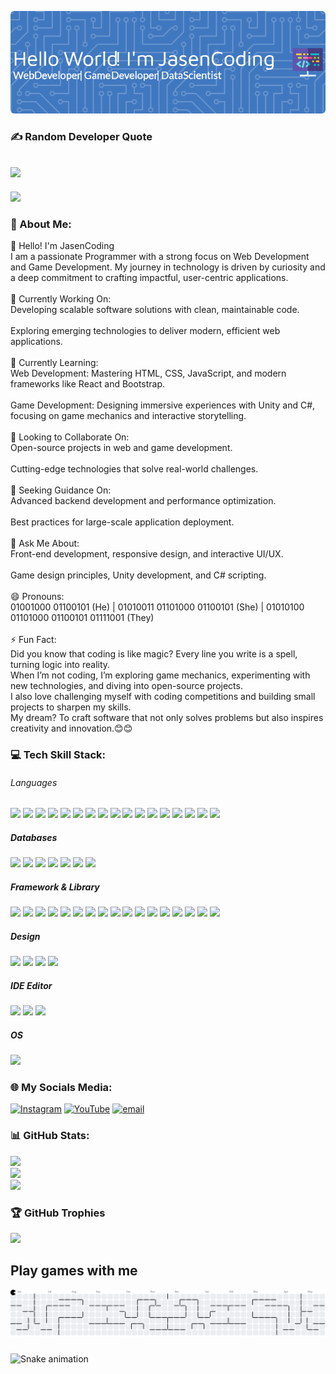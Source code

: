 ![JasenCoding](img/github-header-2.png)
### ✍️ Random Developer Quote
![](https://quotes-github-readme.vercel.app/api?type=horizontal&theme=radical)
---
[![](https://visitcount.itsvg.in/api?id=JasenCoding&icon=0&color=0)](https://visitcount.itsvg.in)
### 💫 About Me:
👋 Hello! I'm JasenCoding<br>I am a passionate Programmer with a strong focus on Web Development and Game Development. My journey in technology is driven by curiosity and a deep commitment to crafting impactful, user-centric applications.<br><br>🔭 Currently Working On:<br>Developing scalable software solutions with clean, maintainable code.<br><br>Exploring emerging technologies to deliver modern, efficient web applications.<br><br>🌱 Currently Learning:<br>Web Development: Mastering HTML, CSS, JavaScript, and modern frameworks like React and Bootstrap.<br><br>Game Development: Designing immersive experiences with Unity and C#, focusing on game mechanics and interactive storytelling.<br><br>👯 Looking to Collaborate On:<br>Open-source projects in web and game development.<br><br>Cutting-edge technologies that solve real-world challenges.<br><br>🤝 Seeking Guidance On:<br>Advanced backend development and performance optimization.<br><br>Best practices for large-scale application deployment.<br><br>💬 Ask Me About:<br>Front-end development, responsive design, and interactive UI/UX.<br><br>Game design principles, Unity development, and C# scripting.<br><br>😄 Pronouns:<br>01001000 01100101 (He) | 01010011 01101000 01100101 (She) | 01010100 01101000 01100101 01111001 (They)<br><br>⚡ Fun Fact:<br>Did you know that coding is like magic? Every line you write is a spell, turning logic into reality.<br>When I’m not coding, I’m exploring game mechanics, experimenting with new technologies, and diving into open-source projects.<br>I also love challenging myself with coding competitions and building small projects to sharpen my skills.<br>My dream? To craft software that not only solves problems but also inspires creativity and innovation.😊😊
<!--
**JasenCoding/JasenCoding** is a ✨ _special_ ✨ repository because its `README.md` (this file) appears on your GitHub profile.

Here are some ideas to get you started:

- 🔭 I’m currently working on ...
- 🌱 I’m currently learning ...
- 👯 I’m looking to collaborate on ...
- 🤔 I’m looking for help with ...
- 💬 Ask me about ...
- 📫 How to reach me: ...
- 😄 Pronouns: ...
- ⚡ Fun fact: ...
-->

### 💻 Tech Skill Stack:

###### Languages
<img src="https://img.shields.io/badge/HTML5-E34F26?style=for-the-badge&logo=html5&logoColor=white" /> <img src="https://img.shields.io/badge/CSS3-1572B6?style=for-the-badge&logo=css3&logoColor=white" /> <img src="https://img.shields.io/badge/JavaScript-323330?style=for-the-badge&logo=javascript&logoColor=F7DF1E" /> <img src="https://img.shields.io/badge/PHP-777BB4?style=for-the-badge&logo=php&logoColor=white" /> <img src="https://img.shields.io/badge/C%2B%2B-00599C?style=for-the-badge&logo=c%2B%2B&logoColor=white" /> <img src="https://img.shields.io/badge/Go-00ADD8?style=for-the-badge&logo=go&logoColor=white" /> <img src="https://img.shields.io/badge/Perl-39457E?style=for-the-badge&logo=perl&logoColor=white}" /> <img src="https://img.shields.io/badge/Python-FFD43B?style=for-the-badge&logo=python&logoColor=blue" /> <img src="https://img.shields.io/badge/java-%23ED8B00.svg?style=for-the-badge&logo=openjdk&logoColor=white"> <img src="https://img.shields.io/badge/R-276DC3?style=for-the-badge&logo=r&logoColor=white" /> <img src="https://img.shields.io/badge/Ruby-CC342D?style=for-the-badge&logo=ruby&logoColor=whit" /> <img src="https://img.shields.io/badge/Swift-FA7343?style=for-the-badge&logo=swift&logoColor=white" /> <img src="https://img.shields.io/badge/TypeScript-007ACC?style=for-the-badge&logo=typescript&logoColor=white" /> <img src="https://img.shields.io/badge/Numpy-777BB4?style=for-the-badge&logo=numpy&logoColor=white" /> <img src="https://img.shields.io/badge/Pandas-2C2D72?style=for-the-badge&logo=pandas&logoColor=white" /> <img src="https://img.shields.io/badge/Plotly-239120?style=for-the-badge&logo=plotly&logoColor=white" /> <img src="https://img.shields.io/badge/Kotlin-B125EA?style=for-the-badge&logo=kotlin&logoColor=white">

##### Databases
<img src="https://img.shields.io/badge/MySQL-005C84?style=for-the-badge&logo=mysql&logoColor=white" /> <img src="https://img.shields.io/badge/MariaDB-003545?style=for-the-badge&logo=mariadb&logoColor=white" /> <img src="https://img.shields.io/badge/MongoDB-4EA94B?style=for-the-badge&logo=mongodb&logoColor=white" /> <img src="https://img.shields.io/badge/Sqlite-003B57?style=for-the-badge&logo=sqlite&logoColor=white" /> <img src="https://img.shields.io/badge/PostgreSQL-316192?style=for-the-badge&logo=postgresql&logoColor=white" /> <img src="https://img.shields.io/badge/phpmyadmin-6C78AF?style=for-the-badge&logo=phpmyadmin&logoColor=white" /> <img src="https://img.shields.io/badge/Oracle-F80000?style=for-the-badge&logo=Oracle&logoColor=white" />

##### Framework & Library
<img src="https://img.shields.io/badge/Alpine%20JS-8BC0D0?style=for-the-badge&logo=alpinedotjs&logoColor=black" /> <img src="https://img.shields.io/badge/Angular-DD0031?style=for-the-badge&logo=angular&logoColor=white" /> <img src="https://img.shields.io/badge/Apache-D22128?style=for-the-badge&logo=Apache&logoColor=white" /> <img src="https://img.shields.io/badge/Codeigniter-EF4223?style=for-the-badge&logo=codeigniter&logoColor=white" /> <img src="https://img.shields.io/badge/Composer-885630?style=for-the-badge&logo=Composer&logoColor=white" /> <img src="https://img.shields.io/badge/Docker-2CA5E0?style=for-the-badge&logo=docker&logoColor=white" /> <img src="https://img.shields.io/badge/Django-092E20?style=for-the-badge&logo=django&logoColor=green" /> <img src="https://img.shields.io/badge/Laravel-FF2D20?style=for-the-badge&logo=laravel&logoColor=white" /> <img src="https://img.shields.io/badge/Godot-478CBF?style=for-the-badge&logo=GodotEngine&logoColor=white" /> <img src="https://img.shields.io/badge/next%20js-000000?style=for-the-badge&logo=nextdotjs&logoColor=white" /> <img src="https://img.shields.io/badge/Nginx-009639?style=for-the-badge&logo=nginx&logoColor=white" /> <img src="https://img.shields.io/badge/Node%20js-339933?style=for-the-badge&logo=nodedotjs&logoColor=white" /> <img src="https://img.shields.io/badge/React-20232A?style=for-the-badge&logo=react&logoColor=61DAFB" /> <img src="https://img.shields.io/badge/Vue%20js-35495E?style=for-the-badge&logo=vuedotjs&logoColor=4FC08D" /> <img src="https://img.shields.io/badge/Xampp-F37623?style=for-the-badge&logo=xampp&logoColor=white" /> <img src="https://img.shields.io/badge/Laragon-0E83CD?style=for-the-badge&logo=Laragon&logoColor=white" /> <img src="https://img.shields.io/badge/GraphQl-E10098?style=for-the-badge&logo=graphql&logoColor=white" />

##### Design
<img src="https://img.shields.io/badge/Adobe%20Illustrator-FF9A00?style=for-the-badge&logo=adobe%20illustrator&logoColor=white" /> <img src="https://img.shields.io/badge/blender-%23F5792A.svg?style=for-the-badge&logo=blender&logoColor=white" /> <img src="https://img.shields.io/badge/Canva-%2300C4CC.svg?&style=for-the-badge&logo=Canva&logoColor=white" /> <img src="https://img.shields.io/badge/Figma-F24E1E?style=for-the-badge&logo=figma&logoColor=white" />

##### IDE Editor
<img src="https://img.shields.io/badge/Visual_Studio_Code-0078D4?style=for-the-badge&logo=visual%20studio%20code&logoColor=white" /> <img src="https://img.shields.io/badge/Atom-66595C?style=for-the-badge&logo=Atom&logoColor=white" /> <img src="https://img.shields.io/badge/Notepad++-90E59A.svg?style=for-the-badge&logo=notepad%2B%2B&logoColor=black" />

##### OS
<img src="https://img.shields.io/badge/Kali_Linux-557C94?style=for-the-badge&logo=kali-linux&logoColor=white">

### 🌐 My Socials Media:
[![Instagram](https://img.shields.io/badge/Instagram-%23E4405F.svg?logo=Instagram&logoColor=white)](https://instagram.com/jsennang_7) [![YouTube](https://img.shields.io/badge/YouTube-%23FF0000.svg?logo=YouTube&logoColor=white)](https://youtube.com/@IM_Jasen) [![email](https://img.shields.io/badge/Email-D14836?logo=gmail&logoColor=white)](mailto:anjasen3@gmail.com) 

### 📊 GitHub Stats:
![](https://github-readme-stats.vercel.app/api?username=JasenCoding&theme=ambient_gradient&hide_border=false&include_all_commits=true&count_private=true)<br/>
![](https://nirzak-streak-stats.vercel.app/?user=JasenCoding&theme=ambient_gradient&hide_border=false)<br/>
![](https://github-readme-stats.vercel.app/api/top-langs/?username=JasenCoding&theme=ambient_gradient&hide_border=false&include_all_commits=true&count_private=true&layout=compact)

### 🏆 GitHub Trophies
![](https://github-profile-trophy.vercel.app/?username=JasenCoding&theme=radical&no-frame=false&no-bg=false&margin-w=4)

<h2 align="left">Play games with me</h2>

<picture>
  <source media="(prefers-color-scheme: dark)" srcset="https://raw.githubusercontent.com/JasenCoding/JasenCoding/output/pacman-contribution-graph-dark.svg">
  <source media="(prefers-color-scheme: light)" srcset="https://raw.githubusercontent.com/JasenCoding/JasenCoding/output/pacman-contribution-graph.svg">
  <img alt="pacman contribution graph" src="https://raw.githubusercontent.com/JasenCoding/JasenCoding/output/pacman-contribution-graph.svg">
</picture>

###

<img src="https://raw.githubusercontent.com/JasenCoding/JasenCoding/output/snake.svg" alt="Snake animation" />

###

<!-- Proudly created with GPRM ( https://gprm.itsvg.in ) -->

